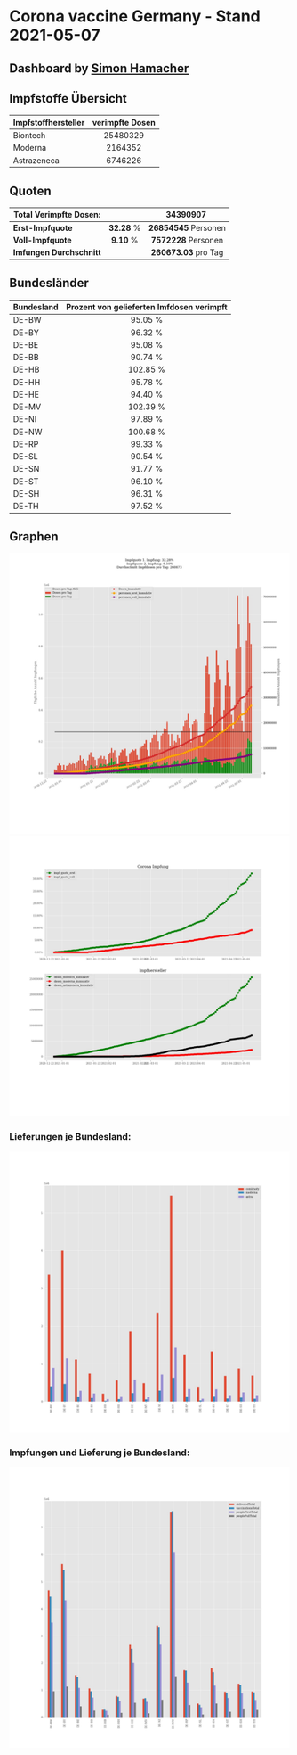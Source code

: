 # Corona vaccine Germany - Stand 2021-05-07
## Dashboard by [Simon Hamacher](https://www.shamacher.eu)
## Impfstoffe Übersicht
**Impfstoffhersteller** | **verimpfte Dosen**
-------- | :--------:
Biontech | 25480329
Moderna | 2164352
Astrazeneca | 6746226


## Quoten
**Total Verimpfte Dosen:** | |34390907&nbsp;
-------- | :--------:| :--------:
**Erst-Impfquote** | **32.28** %| **26854545** Personen
**Voll-Impfquote** | **9.10** %| **7572228** Personen
**Imfungen Durchschnitt** | |**260673.03** pro Tag 
## Bundesländer
**Bundesland** | **Prozent von gelieferten Imfdosen verimpft**
-------- | :--------:
DE-BW | 95.05 %
DE-BY | 96.32 %
DE-BE | 95.08 %
DE-BB | 90.74 %
DE-HB | 102.85 %
DE-HH | 95.78 %
DE-HE | 94.40 %
DE-MV | 102.39 %
DE-NI | 97.89 %
DE-NW | 100.68 %
DE-RP | 99.33 %
DE-SL | 90.54 %
DE-SN | 91.77 %
DE-ST | 96.10 %
DE-SH | 96.31 %
DE-TH | 97.52 %
## Graphen
<img src="Impfungen-Corona-01.jpg" alt="Impf Übersicht" title="Impf Übersicht" />
<img src="Impfungen-Corona-02.jpg" alt="Impfquote" title="Impf Übersicht" />

### Lieferungen je Bundesland:
<img src="Impfungen-Corona-04.jpg" alt="Impfungen in den Bundesländern" title="Impfungen in den Bundesländern" />

### Impfungen und Lieferung je Bundesland:
<img src="Impfungen-Corona-05.jpg" alt="Impfungen in den Bundesländern" title="Impfungen in den Bundesländern" />

